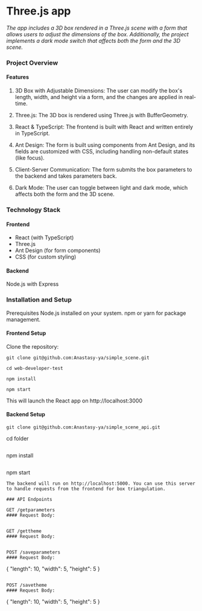 # Three.js app

_The app includes a 3D box rendered in a Three.js scene with a form that allows users to adjust the dimensions of the box. Additionally, the project implements a dark mode switch that affects both the form and the 3D scene._

### Project Overview
#### Features

1. 3D Box with Adjustable Dimensions: The user can modify the box's length, width, and height via a form, and the changes are applied in real-time.

2. Three.js: The 3D box is rendered using Three.js with BufferGeometry. 

3. React & TypeScript: The frontend is built with React and written entirely in TypeScript.

4. Ant Design: The form is built using components from Ant Design, and its fields are customized with CSS, including handling non-default states (like focus).
5. Client-Server Communication: The form submits the box parameters to the backend and takes parameters back.
6. Dark Mode: The user can toggle between light and dark mode, which affects both the form and the 3D scene.

### Technology Stack

#### Frontend
- React (with TypeScript)
- Three.js
- Ant Design (for form components)
- CSS (for custom styling)

#### Backend

Node.js with Express

### Installation and Setup
Prerequisites
Node.js installed on your system.
npm or yarn for package management.

#### Frontend Setup

Clone the repository:

```
git clone git@github.com:Anastasy-ya/simple_scene.git
```
```
cd web-developer-test
```
```
npm install
```
```
npm start
```

This will launch the React app on http://localhost:3000

#### Backend Setup

```
git clone git@github.com:Anastasy-ya/simple_scene_api.git

```
cd folder
```
```
npm install
```
```
npm start
```
The backend will run on http://localhost:5000. You can use this server to handle requests from the frontend for box triangulation.

### API Endpoints

GET /getparameters
#### Request Body:


GET /gettheme
#### Request Body:


POST /saveparameters
#### Request Body:

```
{
  "length": 10,
  "width": 5,
  "height": 5
}
```

POST /savetheme
#### Request Body:

```
{
  "length": 10,
  "width": 5,
  "height": 5
}
```
